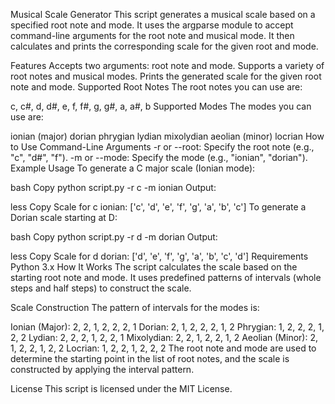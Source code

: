 Musical Scale Generator
This script generates a musical scale based on a specified root note and mode. It uses the argparse module to accept command-line arguments for the root note and musical mode. It then calculates and prints the corresponding scale for the given root and mode.

Features
Accepts two arguments: root note and mode.
Supports a variety of root notes and musical modes.
Prints the generated scale for the given root note and mode.
Supported Root Notes
The root notes you can use are:

c, c#, d, d#, e, f, f#, g, g#, a, a#, b
Supported Modes
The modes you can use are:

ionian (major)
dorian
phrygian
lydian
mixolydian
aeolian (minor)
locrian
How to Use
Command-Line Arguments
-r or --root: Specify the root note (e.g., "c", "d#", "f").
-m or --mode: Specify the mode (e.g., "ionian", "dorian").
Example Usage
To generate a C major scale (Ionian mode):

bash
Copy
python script.py -r c -m ionian
Output:

less
Copy
Scale for c ionian: ['c', 'd', 'e', 'f', 'g', 'a', 'b', 'c']
To generate a Dorian scale starting at D:

bash
Copy
python script.py -r d -m dorian
Output:

less
Copy
Scale for d dorian: ['d', 'e', 'f', 'g', 'a', 'b', 'c', 'd']
Requirements
Python 3.x
How It Works
The script calculates the scale based on the starting root note and mode. It uses predefined patterns of intervals (whole steps and half steps) to construct the scale.

Scale Construction
The pattern of intervals for the modes is:

Ionian (Major): 2, 2, 1, 2, 2, 2, 1
Dorian: 2, 1, 2, 2, 2, 1, 2
Phrygian: 1, 2, 2, 2, 1, 2, 2
Lydian: 2, 2, 2, 1, 2, 2, 1
Mixolydian: 2, 2, 1, 2, 2, 1, 2
Aeolian (Minor): 2, 1, 2, 2, 1, 2, 2
Locrian: 1, 2, 2, 1, 2, 2, 2
The root note and mode are used to determine the starting point in the list of root notes, and the scale is constructed by applying the interval pattern.

License
This script is licensed under the MIT License.
